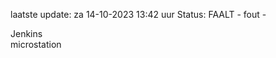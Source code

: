 laatste update: 
za 14-10-2023 13:42   uur 
Status: FAALT - fout - 
<div class="service R">Jenkins</div><div class="service Y">microstation</div>